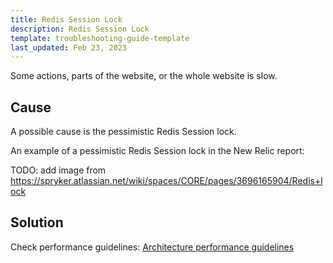 ```yaml
---
title: Redis Session Lock
description: Redis Session Lock
template: troubleshooting-guide-template
last_updated: Feb 23, 2023
---
```


Some actions, parts of the website, or the whole website is slow.

## Cause

A possible cause is the pessimistic Redis Session lock.

An example of a pessimistic Redis Session lock in the New Relic report:

TODO: add image from https://spryker.atlassian.net/wiki/spaces/CORE/pages/3696165904/Redis+lock

## Solution

Check performance guidelines: [Architecture performance guidelines](https://docs.spryker.com/docs/scos/dev/guidelines/performance-guidelines/architecture-performance-guidelines.html#optimistic-vs-pessimistic-locking)

